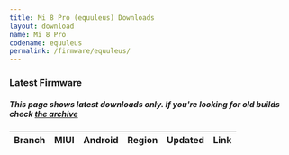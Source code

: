 ```yaml
---
title: Mi 8 Pro (equuleus) Downloads
layout: download
name: Mi 8 Pro
codename: equuleus
permalink: /firmware/equuleus/
---
```


### Latest Firmware
##### This page shows latest downloads only. If you're looking for old builds check [the archive](/archive/firmware/equuleus/)


<div class="table-responsive-md" id="table-wrapper">
<table id="firmware" class="compact table table-striped table-hover table-sm">
    <thead class="thead-dark">
        <tr>
            <th>Branch</th>
            <th>MIUI</th>
            <th>Android</th>
            <th>Region</th>
            <th>Updated</th>
            <th>Link</th>
        </tr>
    </thead>
    <script>loadFirmwareDownloads('equuleus', 'latest')</script>
</table>
</div>
